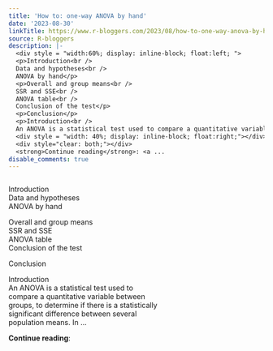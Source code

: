 ```yaml
---
title: 'How to: one-way ANOVA by hand'
date: '2023-08-30'
linkTitle: https://www.r-bloggers.com/2023/08/how-to-one-way-anova-by-hand/
source: R-bloggers
description: |-
  <div style = "width:60%; display: inline-block; float:left; ">
  <p>Introduction<br />
  Data and hypotheses<br />
  ANOVA by hand</p>
  <p>Overall and group means<br />
  SSR and SSE<br />
  ANOVA table<br />
  Conclusion of the test</p>
  <p>Conclusion</p>
  <p>Introduction<br />
  An ANOVA is a statistical test used to compare a quantitative variable between groups, to determine if there is a statistically significant difference between several population means. In ...</p></div>
  <div style = "width: 40%; display: inline-block; float:right;"></div>
  <div style="clear: both;"></div>
  <strong>Continue reading</strong>: <a ...
disable_comments: true
---
```

<div style = "width:60%; display: inline-block; float:left; ">
<p>Introduction<br />
Data and hypotheses<br />
ANOVA by hand</p>
<p>Overall and group means<br />
SSR and SSE<br />
ANOVA table<br />
Conclusion of the test</p>
<p>Conclusion</p>
<p>Introduction<br />
An ANOVA is a statistical test used to compare a quantitative variable between groups, to determine if there is a statistically significant difference between several population means. In ...</p></div>
<div style = "width: 40%; display: inline-block; float:right;"></div>
<div style="clear: both;"></div>
<strong>Continue reading</strong>: <a ...